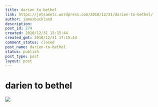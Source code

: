 ```yaml
---
title: darien to bethel
link: https://jetsametc.wordpress.com/2010/12/31/darien-to-bethel/
author: jamesbuckland
description: 
post_id: 274
created: 2010/12/31 12:15:44
created_gmt: 2010/12/31 17:15:44
comment_status: closed
post_name: darien-to-bethel
status: publish
post_type: post
layout: post
---
```


# darien to bethel

![](http://jetsametc.files.wordpress.com/2012/05/20120521-180019.jpg)